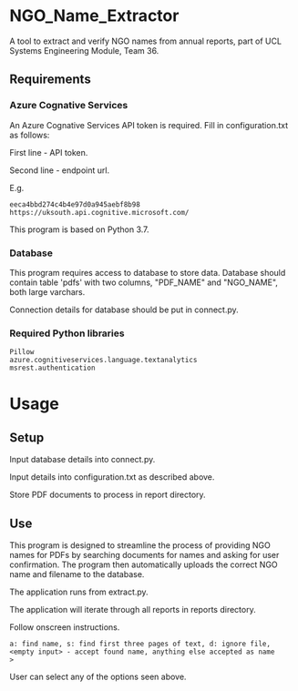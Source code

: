 # NGO_Name_Extractor
A tool to extract and verify NGO names from annual reports, part of UCL Systems Engineering Module, Team 36.

## Requirements  

### Azure Cognative Services
An Azure Cognative Services API token is required. Fill in configuration.txt as follows:

First line - API token.

Second line - endpoint url.

E.g. 

```
eeca4bbd274c4b4e97d0a945aebf8b98
https://uksouth.api.cognitive.microsoft.com/

```

This program is based on Python 3.7.

### Database
This program requires access to database to store data. Database should contain table 'pdfs' with two columns, "PDF_NAME" and "NGO_NAME", both large varchars.

Connection details for database should be put in connect.py.

### Required Python libraries
```
Pillow
azure.cognitiveservices.language.textanalytics
msrest.authentication
```

# Usage

## Setup
Input database details into connect.py.

Input details into configuration.txt as described above.

Store PDF documents to process in report directory.

## Use
This program is designed to streamline the process of providing NGO names for PDFs by searching documents for names and asking for user confirmation. The program then automatically uploads the correct NGO name and filename to the database.

The application runs from extract.py.

The application will iterate through all reports in reports directory.

Follow onscreen instructions.

```
a: find name, s: find first three pages of text, d: ignore file, <empty input> - accept found name, anything else accepted as name
> 
```

User can select any of the options seen above.


